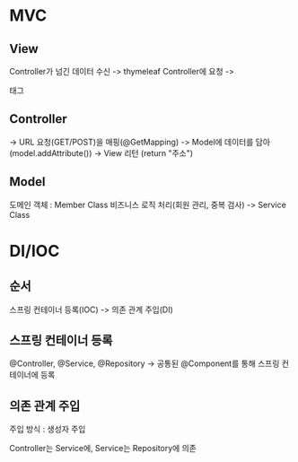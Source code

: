 # MVC

## View
Controller가 넘긴 데이터 수신 -> thymeleaf
Controller에 요청 -> <form> 태그

## Controller
-> URL 요청(GET/POST)을 매핑(@GetMapping)
-> Model에 데이터를 담아(model.addAttribute())
-> View 리턴 (return "주소")

## Model
도메인 객체 : Member Class
비즈니스 로직 처리(회원 관리, 중복 검사) -> Service Class


# DI/IOC

## 순서 
스프링 컨테이너 등록(IOC) -> 의존 관계 주입(DI)

## 스프링 컨테이너 등록 
@Controller, @Service, @Repository -> 공통된 @Component를 통해 스프링 컨테이너에 등록

## 의존 관계 주입
주입 방식 : 생성자 주입

Controller는 Service에,
Service는 Repository에 의존
